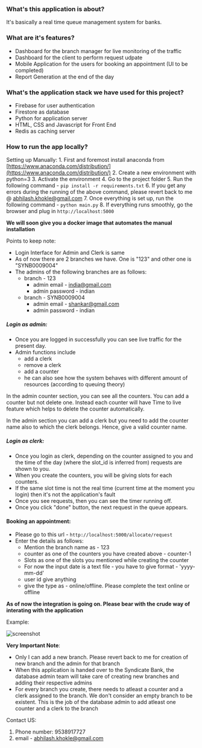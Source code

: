 ### What's this application is about?
It's basically a real time queue management system for banks. 

### What are it's features?
- Dashboard for the branch manager for live monitoring of the traffic
- Dashboard for the client to perform request udpate
- Mobile Application for the users for booking an appointment (UI to be completed)
- Report Generation at the end of the day

### What's the application stack we have used for this project?
- Firebase for user authentication
- Firestore as database
- Python for application server
- HTML, CSS and Javascript for Front End
- Redis as caching server

### How to run the app locally?

Setting up Manually:
	1. First and foremost install anaconda from [https://www.anaconda.com/distribution/](https://www.anaconda.com/distribution/)
	2. Create a new environment with python=3
	3. Activate the environment
	4. Go to the project folder
	5. Run the following command  - `pip install -r requirements.txt`
	6. If you get any errors during the running of the above command, please revert back to me @ abhilash.khokle@gmail.com
	7. Once everything is set up, run the following command - `python main.py`
	8. If everything runs smoothly, go the browser and plug in `http://localhost:5000`
	

**We will soon give you a docker image that  automates the manual installation**

Points to keep note:	
- Login Interface for Admin and Clerk is same
- As of now there are 2 branches we have. One is "123" and other one is "SYNB0009004"
- The admins of the following branches are as follows:
	- branch - 123
		- admin email - india@gmail.com
		- admin password - indian
	- branch - SYNB0009004
		- admin email - shankar@gmail.com
		- admin password - indian


##### Login as admin:
- Once you are logged in successfully you can see live traffic for the present day. 
- Admin functions include 
	- add a clerk
	- remove a clerk
	- add a counter
	- he can also see how the system behaves with different amount of resources (according to queuing theory)

In the admin counter section, you can see all the counters. You can add a counter but not delete one. Instead each counter will have Time to live feature which helps to delete the counter automatically. 

In the admin section you can add a clerk but you need to add the counter name also to which the clerk belongs. Hence, give a valid counter name.

##### Login as clerk:
- Once you login as clerk, depending on the counter assigned to you and the time of the day (where the slot_id is inferred from) requests are shown to you.
- When you create the counters, you will be giving slots for each counters.
- If the same slot time is not the real time (current time at the moment you login) then it's not the application's fault
- Once you see requests, then you can see the timer running off.
- Once you click "done" button, the next request in the queue appears.

#### Booking an appointment:
- Please go to this url - `http://localhost:5000/allocate/request`
- Enter the details as follows:
	- Mention the branch name as - 123
	- counter as one of the counters you have created above - counter-1
	- Slots as one of the slots you mentioned while creating the counter
	- For now the input date is a text file - you have to give format - 'yyyy-mm-dd'
	- user id give anything
	- give the type as - online/offline. Please complete the text online or offline

**As of now the integration is going on. Please bear with the crude way of interating with the application**

Example:

![screenshot](https://rawcdn.githack.com/abhilashkr1996/synd-innovate/fdf4c8ec647c76a362e995d28cf8cd10f25e9d35/images/screenshot.png)

**Very Important Note**:
- Only I can add a new branch. Please revert back to me for creation of new branch and the admin for that branch
- When this application is handed over to the Syndicate Bank, the database admin team will take care of creating new branches and adding their respective admins
- For every branch you create, there needs to atleast a counter and a clerk assigned to the branch. We don't consider an empty branch to be existent. This is the job of the database admin to add atleast one counter and a clerk to the branch 



Contact US:
1. Phone number: 9538917727
2. email - abhilash.khokle@gmail.com
